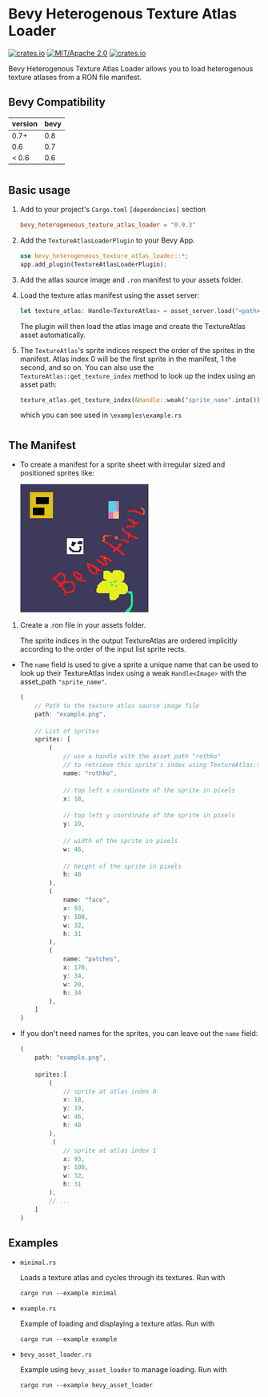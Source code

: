# Bevy Heterogenous Texture Atlas Loader

[![crates.io](https://img.shields.io/crates/v/bevy_heterogeneous_texture_atlas_loader)](https://crates.io/crates/bevy_heterogeneous_texture_atlas_loader)
[![MIT/Apache 2.0](https://img.shields.io/badge/license-MIT%2FApache-blue.svg)](https://github.com/ickshonpe/bevy_heterogeneous_texture_atlas_loader)
[![crates.io](https://img.shields.io/crates/d/bevy_heterogeneous_texture_atlas_loader)](https://crates.io/crates/bevy_heterogeneous_texture_atlas_loader)

Bevy Heterogenous Texture Atlas Loader allows you to load heterogenous texture atlases from a RON file manifest.

## Bevy Compatibility

| version | bevy |
| ------- | ---- |
| 0.7+    | 0.8  |
| 0.6     | 0.7  |
| < 0.6   | 0.6  |

#
## Basic usage
1. Add to your project's `Cargo.toml` ```[dependencies]``` section

    ```toml
    bevy_heterogeneous_texture_atlas_loader = "0.9.3"
    ```

1. Add the `TextureAtlasLoaderPlugin` to your Bevy App.
    ```rust
    use bevy_heterogeneous_texture_atlas_loader::*;
    app.add_plugin(TextureAtlasLoaderPlugin);
    ```

2. Add the atlas source image and `.ron` manifest to your assets folder.

3. Load the texture atlas manifest using the asset server:
    ```rust
    let texture_atlas: Handle<TextureAtlas> = asset_server.load("<path>.ron");
    ```
    The plugin will then load the atlas image and create the TextureAtlas asset automatically.

4. The `TextureAtlas`'s sprite indices respect the order of the sprites in the manifest. 
    Atlas index 0 will be the first sprite in the manifest, 1 the second, and so on.
    You can also use the `TextureAtlas::get_texture_index` method to look up the index using an asset path:
    ```rust
    texture_atlas.get_texture_index(&Handle::weak("sprite_name".into()))
    ```

    which you can see used in `\examples\example.rs`

#

## The Manifest 

* To create a manifest for a sprite sheet with irregular sized and positioned sprites like:

    ![/assets/example.png](/assets/example.png)


1. Create a .ron file in your assets folder. 

    The sprite indices in the output TextureAtlas are ordered implicitly according to the order of the input list sprite rects.

*   The `name` field is used to give a sprite a unique name that can be used to look
    up their TextureAtlas index using a weak `Handle<Image>` with the asset_path 
    `"sprite_name"`.

    ```rust
    (
        // Path to the texture atlas source image file 
        path: "example.png",        

        // List of sprites        
        sprites: [    
            (
                // use a handle with the asset path "rothko" 
                // to retrieve this sprite's index using TextureAtlas::get_texture_index.
                name: "rothko",  

                // top left x coordinate of the sprite in pixels
                x: 18,           

                // top left y coordinate of the sprite in pixels
                y: 19,              

                // width of the sprite in pixels
                w: 46,              

                // height of the sprite in pixels
                h: 48               
            ),
            (
                name: "face", 
                x: 93, 
                y: 108, 
                w: 32, 
                h: 31
            ),
            (
                name: "patches", 
                x: 176, 
                y: 34, 
                w: 20, 
                h: 34
            ),
        ]
    )
    ```
* If you don't need names for the sprites, you can leave out the `name` field:
    ```rust
    (
        path: "example.png",

        sprites:[         
            (    
                // sprite at atlas index 0
                x: 18, 
                y: 19, 
                w: 46, 
                h: 48
            ),
             (
                // sprite at atlas index 1
                x: 93, 
                y: 108, 
                w: 32, 
                h: 31
            ),
            // ...
        ]
    )
    ```
  
## Examples

* `minimal.rs`

    Loads a texture atlas and cycles through its textures. Run with
    ```
    cargo run --example minimal
    ```

* `example.rs` 

    Example of loading and displaying a texture atlas. Run with
    ```
    cargo run --example example
    ```

* `bevy_asset_loader.rs`

    Example using `bevy_asset_loader` to manage loading. Run with
    ```
    cargo run --example bevy_asset_loader
    ```